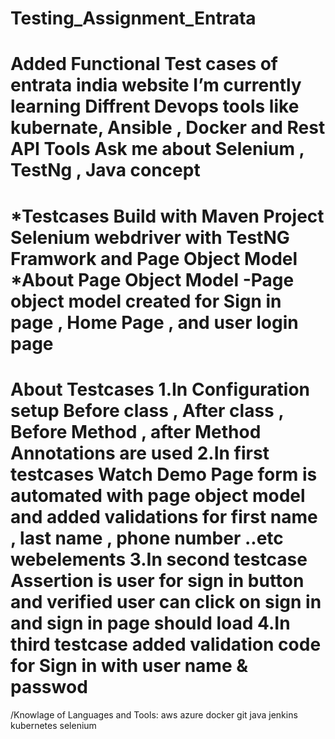 # Testing_Assignment_Entrata
 Added Functional Test cases of entrata india website
 I’m currently learning Diffrent Devops tools like kubernate, Ansible , Docker and Rest API Tools
Ask me about Selenium , TestNg , Java concept
=========================================================================================================
*Testcases Build with Maven Project Selenium webdriver  with TestNG Framwork and Page Object Model 
*About Page Object Model -Page object model created for Sign in page , Home Page , and user login page 
=================================================================================================================
About Testcases 
1.In Configuration setup Before class , After class , Before Method , after Method Annotations are used 
2.In first testcases Watch Demo Page form is automated with page object model and added validations for first name , last name , phone number ..etc webelements 
3.In second testcase Assertion is user for sign in button and verified user can click on sign in and sign in page should load 
4.In third testcase added validation code for Sign in with user name & passwod 
=============================================================================================
/Knowlage of Languages and Tools:
aws
azure
docker
git
java
jenkins
kubernetes
selenium
